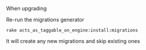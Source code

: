 When upgrading

Re-run the migrations generator

```shell
rake acts_as_taggable_on_engine:install:migrations
```

It will create any new migrations and skip existing ones

